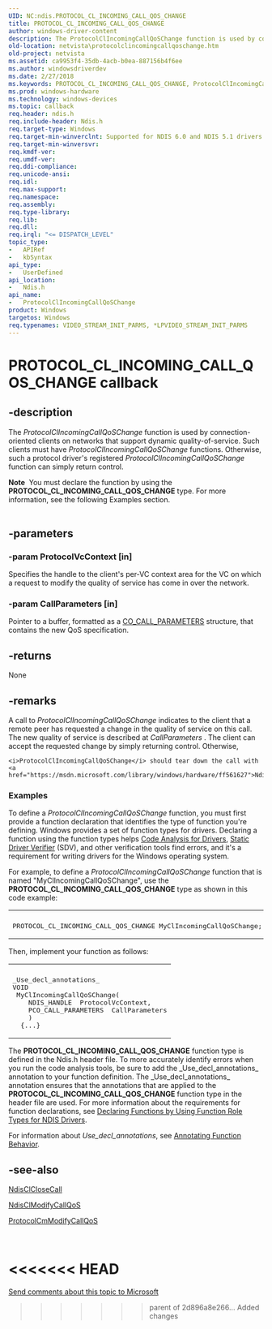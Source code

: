 ```yaml
---
UID: NC:ndis.PROTOCOL_CL_INCOMING_CALL_QOS_CHANGE
title: PROTOCOL_CL_INCOMING_CALL_QOS_CHANGE
author: windows-driver-content
description: The ProtocolClIncomingCallQoSChange function is used by connection-oriented clients on networks that support dynamic quality-of-service.
old-location: netvista\protocolclincomingcallqoschange.htm
old-project: netvista
ms.assetid: ca9953f4-35db-4acb-b0ea-887156b4f6ee
ms.author: windowsdriverdev
ms.date: 2/27/2018
ms.keywords: PROTOCOL_CL_INCOMING_CALL_QOS_CHANGE, ProtocolClIncomingCallQoSChange, ProtocolClIncomingCallQoSChange callback function [Network Drivers Starting with Windows Vista], condis_client_ref_09f3fdc8-cdc0-4b49-82c2-bd5816c9d5a9.xml, ndis/ProtocolClIncomingCallQoSChange, netvista.protocolclincomingcallqoschange
ms.prod: windows-hardware
ms.technology: windows-devices
ms.topic: callback
req.header: ndis.h
req.include-header: Ndis.h
req.target-type: Windows
req.target-min-winverclnt: Supported for NDIS 6.0 and NDIS 5.1 drivers (see       ProtocolClIncomingCallQoSChange (NDIS 5.1)) in Windows Vista. Supported for NDIS 5.1 drivers (see       ProtocolClIncomingCallQoSChange (NDIS 5.1)) in Windows XP.
req.target-min-winversvr: 
req.kmdf-ver: 
req.umdf-ver: 
req.ddi-compliance: 
req.unicode-ansi: 
req.idl: 
req.max-support: 
req.namespace: 
req.assembly: 
req.type-library: 
req.lib: 
req.dll: 
req.irql: "<= DISPATCH_LEVEL"
topic_type:
-	APIRef
-	kbSyntax
api_type:
-	UserDefined
api_location:
-	Ndis.h
api_name:
-	ProtocolClIncomingCallQoSChange
product: Windows
targetos: Windows
req.typenames: VIDEO_STREAM_INIT_PARMS, *LPVIDEO_STREAM_INIT_PARMS
---
```


# PROTOCOL_CL_INCOMING_CALL_QOS_CHANGE callback


## -description


The 
  <i>ProtocolClIncomingCallQoSChange</i> function is used by connection-oriented clients on networks that
  support dynamic quality-of-service. Such clients must have 
  <i>ProtocolClIncomingCallQoSChange</i> functions. Otherwise, such a protocol driver's registered 
  <i>ProtocolClIncomingCallQoSChange</i> function can simply return control.
<div class="alert"><b>Note</b>  You must declare the function by using the <b>PROTOCOL_CL_INCOMING_CALL_QOS_CHANGE</b> type.
   For more information, see the following Examples section.</div><div> </div>

## -parameters




### -param ProtocolVcContext [in]

Specifies the handle to the client's per-VC context area for the VC on which a request to modify
     the quality of service has come in over the network.


### -param CallParameters [in]

Pointer to a buffer, formatted as a 
     <a href="https://msdn.microsoft.com/library/windows/hardware/ff545384">CO_CALL_PARAMETERS</a> structure, that contains
     the new QoS specification.


## -returns



None




## -remarks



A call to 
    <i>ProtocolClIncomingCallQoSChange</i> indicates to the client that a remote peer has requested a change
    in the quality of service on this call. The new quality of service is described at 
    <i>CallParameters</i> . The client can accept the requested change by simply returning control. Otherwise,
    
    <i>ProtocolClIncomingCallQoSChange</i> should tear down the call with 
    <a href="https://msdn.microsoft.com/library/windows/hardware/ff561627">NdisClCloseCall</a>.

<h3><a id="Examples"></a><a id="examples"></a><a id="EXAMPLES"></a>Examples</h3>
To define a <i>ProtocolClIncomingCallQoSChange</i> function, you must first provide a function declaration that identifies the type of function you're defining. Windows provides a set of function types for drivers. Declaring a function using the function types helps <a href="https://msdn.microsoft.com/2F3549EF-B50F-455A-BDC7-1F67782B8DCA">Code Analysis for Drivers</a>, <a href="https://msdn.microsoft.com/74feeb16-387c-4796-987a-aff3fb79b556">Static Driver Verifier</a> (SDV), and other verification tools find errors, and it's a requirement for writing drivers for the Windows operating system.

For example, to define a <i>ProtocolClIncomingCallQoSChange</i> function that is named "MyClIncomingCallQoSChange", use the <b>PROTOCOL_CL_INCOMING_CALL_QOS_CHANGE</b> type as shown in this code example:

<div class="code"><span codelanguage=""><table>
<tr>
<th></th>
</tr>
<tr>
<td>
<pre>PROTOCOL_CL_INCOMING_CALL_QOS_CHANGE MyClIncomingCallQoSChange;</pre>
</td>
</tr>
</table></span></div>
Then, implement your function as follows:

<div class="code"><span codelanguage=""><table>
<tr>
<th></th>
</tr>
<tr>
<td>
<pre>_Use_decl_annotations_
VOID
 MyClIncomingCallQoSChange(
    NDIS_HANDLE  ProtocolVcContext,
    PCO_CALL_PARAMETERS  CallParameters
    )
  {...}</pre>
</td>
</tr>
</table></span></div>
The <b>PROTOCOL_CL_INCOMING_CALL_QOS_CHANGE</b> function type is defined in the Ndis.h header file. To more accurately identify errors when you run the code analysis tools, be sure to add the _Use_decl_annotations_ annotation to your function definition.  The _Use_decl_annotations_ annotation ensures that the annotations that are applied to the <b>PROTOCOL_CL_INCOMING_CALL_QOS_CHANGE</b> function type in the header file are used.  For more information about the requirements for function declarations, see <a href="https://msdn.microsoft.com/232c4272-0bf0-4a4e-9560-3bceeca8a3e3">Declaring Functions by Using Function Role Types for NDIS Drivers</a>.

For information about  _Use_decl_annotations_, see <a href="http://go.microsoft.com/fwlink/p/?linkid=286697">Annotating Function Behavior</a>. 




## -see-also




<a href="https://msdn.microsoft.com/library/windows/hardware/ff561627">NdisClCloseCall</a>



<a href="https://msdn.microsoft.com/library/windows/hardware/ff561636">NdisClModifyCallQoS</a>



<a href="https://msdn.microsoft.com/24523677-9f5a-4109-8484-95883a4d1bbf">ProtocolCmModifyCallQoS</a>
 

 

<<<<<<< HEAD
=======
<a href="mailto:wsddocfb@microsoft.com?subject=Documentation%20feedback [netvista\netvista]:%20PROTOCOL_CL_INCOMING_CALL_QOS_CHANGE callback function%20 RELEASE:%20(2/27/2018)&amp;body=%0A%0APRIVACY STATEMENT%0A%0AWe use your feedback to improve the documentation. We don't use your email address for any other purpose, and we'll remove your email address from our system after the issue that you're reporting is fixed. While we're working to fix this issue, we might send you an email message to ask for more info. Later, we might also send you an email message to let you know that we've addressed your feedback.%0A%0AFor more info about Microsoft's privacy policy, see http://privacy.microsoft.com/en-us/default.aspx." title="Send comments about this topic to Microsoft">Send comments about this topic to Microsoft</a>

>>>>>>> parent of 2d896a8e266... Added changes
